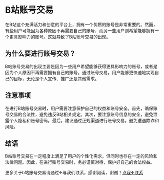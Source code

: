 # B站账号交易

在B站这个充满活力和创意的平台上，拥有一个优质的账号是非常重要的。然而，有些用户可能因为各种原因不再需要自己的账号，而另一些用户则希望能够拥有一个更具影响力的账号。这就导致了B站账号交易的出现。

## 为什么要进行账号交易？

B站账号交易的出现主要是因为一些用户希望能够获得更具影响力的账号，或者是因为个人原因不再需要拥有自己的账号。通过账号交易，用户能够更快速地实现自己的目标，无论是个人宣传、推广还是其他需求。

## 注意事项

在进行B站账号交易时，用户需要注意保护自己的权益和账号安全。首先，确保账号交易的合法性，避免违反B站相关规定。其次，要注意账号信息的安全，避免泄露个人隐私和账号密码。最后，建议通过正规渠道进行账号交易，避免遭遇欺诈和风险。

## 结语

B站账号交易在一定程度上满足了用户的个性化需求，但同时也存在一定的风险和法律问题。因此，在进行账号交易时，务必谨慎对待，保护好自己的合法权益。

更多关于b站账号交易请通过✈与我们联系，感谢阅读，谢谢！[点我✈联系](https://1.k02.cc)
